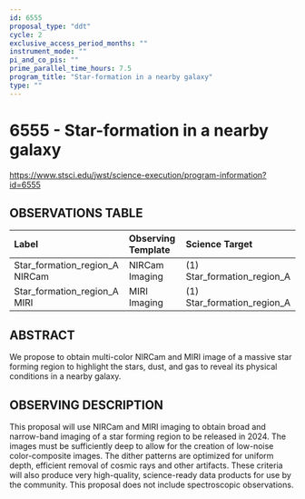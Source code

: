 ```yaml
---
id: 6555
proposal_type: "ddt"
cycle: 2
exclusive_access_period_months: ""
instrument_mode: ""
pi_and_co_pis: ""
prime_parallel_time_hours: 7.5
program_title: "Star-formation in a nearby galaxy"
type: ""
---
```

# 6555 - Star-formation in a nearby galaxy
https://www.stsci.edu/jwst/science-execution/program-information?id=6555
## OBSERVATIONS TABLE
| Label                       | Observing Template | Science Target           |
| :-------------------------- | :----------------- | :----------------------- |
| Star_formation_region_A NIRCam | NIRCam Imaging     | (1) Star_formation_region_A |
| Star_formation_region_A MIRI   | MIRI Imaging       | (1) Star_formation_region_A |

## ABSTRACT

We propose to obtain multi-color NIRCam and MIRI image of a massive star forming region to highlight the stars, dust, and gas to reveal its physical conditions in a nearby galaxy.

## OBSERVING DESCRIPTION

This proposal will use NIRCam and MIRI imaging to obtain broad and narrow-band imaging of a star forming region to be released in 2024. The images must be sufficiently deep to allow for the creation of low-noise color-composite images. The dither patterns are optimized for uniform depth, efficient removal of cosmic rays and other artifacts. These criteria will also produce very high-quality, science-ready data products for use by the community. This proposal does not include spectroscopic observations.